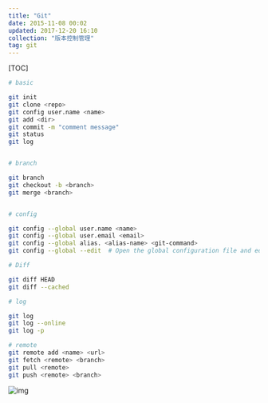 ```yaml
---
title: "Git"
date: 2015-11-08 00:02
updated: 2017-12-20 16:10
collection: "版本控制管理"
tag: git
---
```


[TOC]

```bash
# basic

git init
git clone <repo>
git config user.name <name>
git add <dir>
git commit -m "comment message"
git status 
git log 


# branch

git branch
git checkout -b <branch>
git merge <branch>


# config 

git config --global user.name <name>
git config --global user.email <email>
git config --global alias. <alias-name> <git-command>
git config --global --edit  # Open the global configuration file and edit

# Diff

git diff HEAD
git diff --cached

# log

git log 
git log --online 
git log -p

# remote 
git remote add <name> <url>
git fetch <remote> <branch>
git pull <remote>
git push <remote> <branch>
```
![img](https://cs-notes-1256109796.cos.ap-guangzhou.myqcloud.com/7a29acce-f243-4914-9f00-f2988c528412.jpg)
